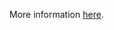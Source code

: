 More information [here](https://docs.bridgecrew.io/docs/ensure-iam-policies-do-not-allow-permissions-management-resource-exposure-without-constraint).
